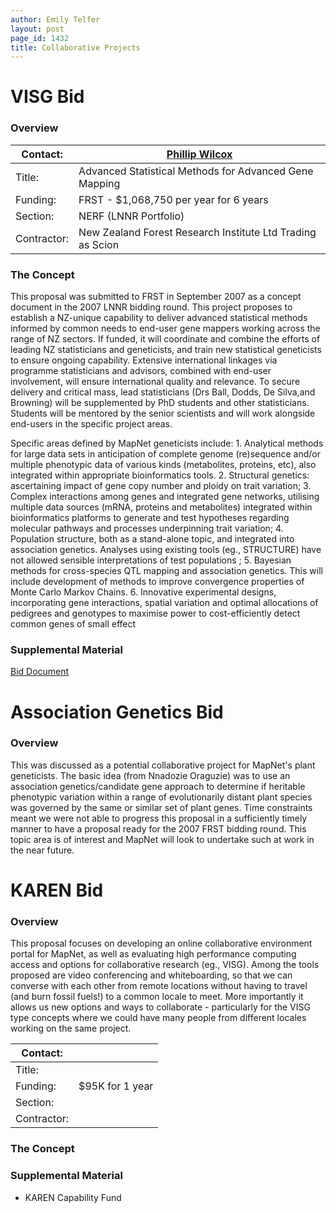 ```yaml
---
author: Emily Telfer
layout: post
page_id: 1432
title: Collaborative Projects
---
```

# VISG Bid

### Overview

|Contact:|[Phillip Wilcox](User:PWilcox "wikilink")|
|--------|-----------------------------------------|
|Title:|Advanced Statistical Methods for Advanced Gene Mapping|
|Funding:|FRST - \$1,068,750 per year for 6 years|
|Section:|NERF (LNNR Portfolio)|
|Contractor:|New Zealand Forest Research Institute Ltd Trading as Scion|

### The Concept

This proposal was submitted to FRST in September 2007 as a concept document in the 2007 LNNR bidding round. This project proposes to establish a NZ-unique capability to deliver advanced statistical methods informed by common needs to end-user gene mappers working across the range of NZ sectors. If funded, it will coordinate and combine the efforts of leading NZ statisticians and geneticists, and train new statistical geneticists to ensure ongoing capability. Extensive international linkages via programme statisticians and advisors, combined with end-user involvement, will ensure international quality and relevance. To secure delivery and critical mass, lead statisticians (Drs Ball, Dodds, De Silva,and Browning) will be supplemented by PhD students and other statisticians. Students will be mentored by the senior scientists and will work alongside end-users in the specific project areas.

Specific areas defined by MapNet geneticists include: 1. Analytical methods for large data sets in anticipation of complete genome (re)sequence and/or multiple phenotypic data of various kinds (metabolites, proteins, etc), also integrated within appropriate bioinformatics tools. 2. Structural genetics: ascertaining impact of gene copy number and ploidy on trait variation; 3. Complex interactions among genes and integrated gene networks, utilising multiple data sources (mRNA, proteins and metabolites) integrated within bioinformatics platforms to generate and test hypotheses regarding molecular pathways and processes underpinning trait variation; 4. Population structure, both as a stand-alone topic, and integrated into association genetics. Analyses using existing tools (eg., STRUCTURE) have not allowed sensible interpretations of test populations ; 5. Bayesian methods for cross-species QTL mapping and association genetics. This will include development of methods to improve convergence properties of Monte Carlo Markov Chains. 6. Innovative experimental designs, incorporating gene interactions, spatial variation and optimal allocations of pedigrees and genotypes to maximise power to cost-efficiently detect common genes of small effect

### Supplemental Material

[Bid Document](/assets/content/VISG_bid.doc "wikilink")

# Association Genetics Bid

### Overview

This was discussed as a potential collaborative project for MapNet's plant geneticists. The basic idea (from Nnadozie Oraguzie) was to use an association genetics/candidate gene approach to determine if heritable phenotypic variation within a range of evolutionarily distant plant species was governed by the same or similar set of plant genes. Time constraints meant we were not able to progress this proposal in a sufficiently timely manner to have a proposal ready for the 2007 FRST bidding round. This topic area is of interest and MapNet will look to undertake such at work in the near future.

# KAREN Bid

### Overview

This proposal focuses on developing an online collaborative environment portal for MapNet, as well as evaluating high performance computing access and options for collaborative research (eg., VISG). Among the tools proposed are video conferencing and whiteboarding, so that we can converse with each other from remote locations without having to travel (and burn fossil fuels!) to a common locale to meet. More importantly it allows us new options and ways to collaborate - particularly for the VISG type concepts where we could have many people from different locales working on the same project.

|Contact:||
|--------|---|
|Title:||
|Funding:|\$95K for 1 year|
|Section:||
|Contractor:||

### The Concept

### Supplemental Material

* KAREN Capability Fund
<!-- [KAREN Capability Fund](http://www.karen.net.nz/capability-build-fund/ "dead-link") -->
